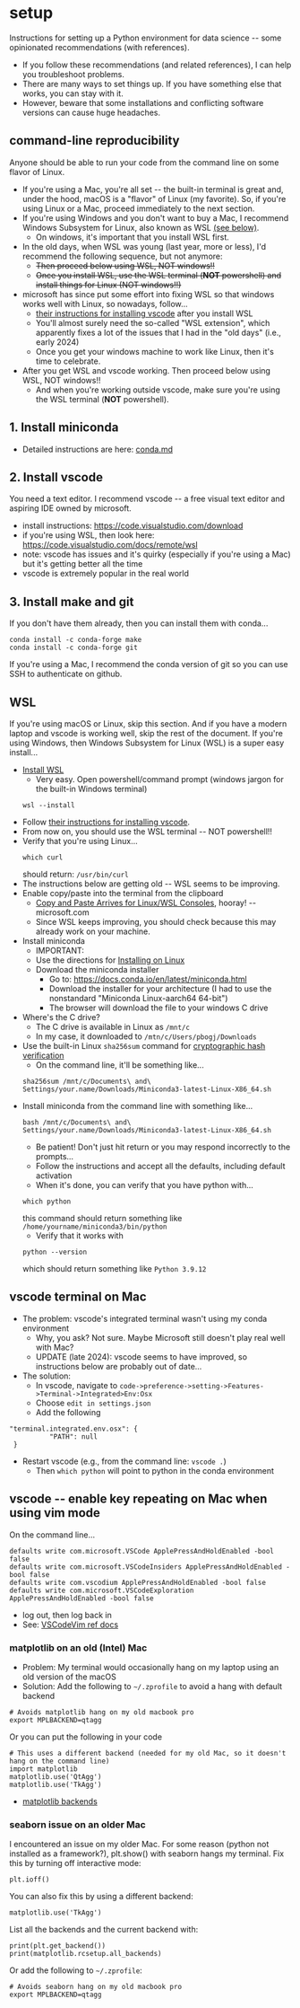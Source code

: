 # setup

Instructions for setting up a Python environment for data science -- some opinionated recommendations (with references).

* If you follow these recommendations (and related references), I can help you troubleshoot problems.
* There are many ways to set things up. If you have something else that works, you can stay with it. 
* However, beware that some installations and conflicting software versions can cause huge headaches.

## command-line reproducibility

Anyone should be able to run your code from the command line on some flavor of Linux.

* If you're using a Mac, you're all set -- the built-in terminal is great and, under the hood, macOS is a "flavor" of Linux (my favorite). So, if you're using Linux or a Mac, proceed immediately to the next section.
* If you're using Windows and you don't want to buy a Mac, I recommend Windows Subsystem for Linux, also known as WSL [(see below)](#WSL).
  * On windows, it's important that you install WSL first. 
* In the old days, when WSL was young (last year, more or less), I'd recommend the following sequence, but not anymore:
  * ~~Then proceed below using WSL, NOT windows!!~~
  * ~~Once you install WSL, use the WSL terminal (**NOT** powershell) and install things for Linux (NOT windows!!)~~
* microsoft has since put some effort into fixing WSL so that windows works well with Linux, so nowadays, follow...
  * [their instructions for installing vscode](https://code.visualstudio.com/docs/remote/wsl) after you install WSL
  * You'll almost surely need the so-called "WSL extension", which apparently fixes a lot of the issues that I had in the "old days" (i.e., early 2024)
  * Once you get your windows machine to work like Linux, then it's time to celebrate.
* After you get WSL and vscode working. Then proceed below using WSL, NOT windows!!
  * And when you're working outside vscode, make sure you're using the WSL terminal (**NOT** powershell).

## 1. Install miniconda

* Detailed instructions are here: [conda.md](conda.md)

## 2. Install vscode

You need a text editor. I recommend vscode -- a free visual text editor and aspiring IDE owned by microsoft.

* install instructions: https://code.visualstudio.com/download
* if you're using WSL, then look here: https://code.visualstudio.com/docs/remote/wsl
* note: vscode has issues and it's quirky (especially if you're using a Mac) but it's getting better all the time
* vscode is extremely popular in the real world

## 3. Install make and git

If you don't have them already, then you can install them with conda...
```
conda install -c conda-forge make
conda install -c conda-forge git
```
If you're using a Mac, I recommend the conda version of git so you can use SSH to authenticate on github.

## WSL

If you're using macOS or Linux, skip this section. And if you have a modern laptop and vscode is working well, skip the rest of the document. If you're using Windows, then Windows Subsystem for Linux (WSL) is a super easy install... 

* [Install WSL](https://learn.microsoft.com/en-us/windows/wsl/install)
  * Very easy. Open powershell/command prompt (windows jargon for the built-in Windows terminal)
  ```
  wsl --install
  ```
* Follow [their instructions for installing vscode](https://code.visualstudio.com/docs/remote/wsl).
* From now on, you should use the WSL terminal -- NOT powershell!!
* Verify that you're using Linux...
  ```
  which curl
  ```
  should return: `/usr/bin/curl`
* The instructions below are getting old -- WSL seems to be improving.
* Enable copy/paste into the terminal from the clipboard
  * [Copy and Paste Arrives for Linux/WSL Consoles](https://devblogs.microsoft.com/commandline/copy-and-paste-arrives-for-linuxwsl-consoles/), hooray! -- microsoft.com
  * Since WSL keeps improving, you should check because this may already work on your machine.
* Install miniconda
  * IMPORTANT: 
  * Use the directions for [Installing on Linux](https://docs.conda.io/projects/conda/en/stable/user-guide/install/linux.html)
  * Download the miniconda installer
    * Go to: https://docs.conda.io/en/latest/miniconda.html
    * Download the installer for your architecture (I had to use the nonstandard "Miniconda Linux-aarch64 64-bit")
    * The browser will download the file to your windows C drive
* Where's the C drive?
  * The C drive is available in Linux as `/mnt/c`
  * In my case, it downloaded to `/mtn/c/Users/pbogj/Downloads`
* Use the built-in Linux `sha256sum` command for [cryptographic hash verification](https://docs.conda.io/projects/conda/en/stable/user-guide/install/download.html#cryptographic-hash-verification)
  * On the command line, it'll be something like...
  ```
  sha256sum /mnt/c/Documents\ and\ Settings/your.name/Downloads/Miniconda3-latest-Linux-X86_64.sh
  ```
* Install miniconda from the command line with something like...
  ```
  bash /mnt/c/Documents\ and\ Settings/your.name/Downloads/Miniconda3-latest-Linux-X86_64.sh
  ```
  * Be patient! Don't just hit return or you may respond incorrectly to the prompts...
  * Follow the instructions and accept all the defaults, including default activation
  * When it's done, you can verify that you have python with...
  ```
  which python
  ```
  this command should return something like `/home/yourname/miniconda3/bin/python`
  * Verify that it works with
  ```
  python --version
  ```
  which should return something like `Python 3.9.12`

## vscode terminal on Mac

* The problem: vscode's integrated terminal wasn't using my conda environment
  * Why, you ask? Not sure. Maybe Microsoft still doesn't play real well with Mac?
  * UPDATE (late 2024): vscode seems to have improved, so instructions below are probably out of date...
* The solution:
  * In vscode, navigate to `code->preference->setting->Features->Terminal->Integrated>Env:Osx` 
  * Choose `edit in settings.json`
  * Add the following
```
"terminal.integrated.env.osx": {  
          "PATH": null
 }
```
* Restart vscode (e.g., from the command line: `vscode .`)
  * Then `which python` will point to python in the conda environment

## vscode -- enable key repeating on Mac when using vim mode

On the command line...
```
defaults write com.microsoft.VSCode ApplePressAndHoldEnabled -bool false
defaults write com.microsoft.VSCodeInsiders ApplePressAndHoldEnabled -bool false
defaults write com.vscodium ApplePressAndHoldEnabled -bool false
defaults write com.microsoft.VSCodeExploration ApplePressAndHoldEnabled -bool false
```
* log out, then log back in
* See: [VSCodeVim ref docs](https://github.com/VSCodeVim/Vim#mac)

### matplotlib on an old (Intel) Mac

* Problem: My terminal would occasionally hang on my laptop using an old version of the macOS
* Solution: Add the following to `~/.zprofile` to avoid a hang with default backend

```
# Avoids matplotlib hang on my old macbook pro
export MPLBACKEND=qtagg
```
Or you can put the following in your code
```
# This uses a different backend (needed for my old Mac, so it doesn't hang on the command line)
import matplotlib
matplotlib.use('QtAgg')
matplotlib.use('TkAgg')
```

* [matplotlib backends](https://matplotlib.org/stable/users/explain/backends.html)

### seaborn issue on an older Mac

I encountered an issue on my older Mac.
For some reason (python not installed as a framework?), plt.show() with seaborn hangs my terminal.
Fix this by turning off interactive mode:
```
plt.ioff()
```
You can also fix this by using a different backend:
```
matplotlib.use('TkAgg')
```
List all the backends and the current backend with:
```
print(plt.get_backend())
print(matplotlib.rcsetup.all_backends)
```
Or add the following to `~/.zprofile`:
```
# Avoids seaborn hang on my old macbook pro
export MPLBACKEND=qtagg
```
